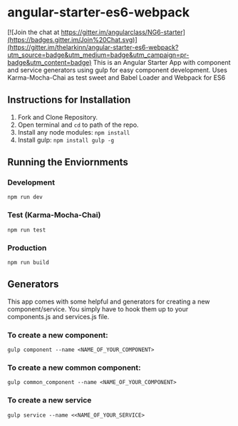 # angular-starter-es6-webpack 
[![Join the chat at https://gitter.im/angularclass/NG6-starter](https://badges.gitter.im/Join%20Chat.svg)](https://gitter.im/thelarkinn/angular-starter-es6-webpack?utm_source=badge&utm_medium=badge&utm_campaign=pr-badge&utm_content=badge)
This is an Angular Starter App with component and service generators using gulp for easy component development. Uses Karma-Mocha-Chai as test sweet and Babel Loader and Webpack for ES6

## Instructions for Installation
1. Fork and Clone Repository.
2. Open terminal and `cd` to path of the repo.
3. Install any node modules: `npm install`
4. Install gulp: `npm install gulp -g`

## Running the Enviornments
### Development
` npm run dev `

### Test (Karma-Mocha-Chai)
` npm run test `

### Production
` npm run build `


## Generators
This app comes with some helpful and generators for creating a new component/service. You simply have to hook them up to your components.js and services.js file.

### To create a new component:
` gulp component --name <NAME_OF_YOUR_COMPONENT> `

### To create a new common component:

` gulp common_component --name <NAME_OF_YOUR_COMPONENT> `

### To create a new service

` gulp service --name <<NAME_OF_YOUR_SERVICE> `